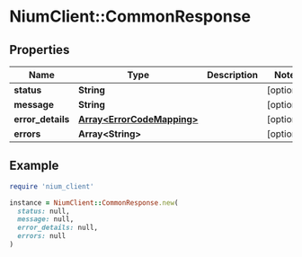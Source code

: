 # NiumClient::CommonResponse

## Properties

| Name | Type | Description | Notes |
| ---- | ---- | ----------- | ----- |
| **status** | **String** |  | [optional] |
| **message** | **String** |  | [optional] |
| **error_details** | [**Array&lt;ErrorCodeMapping&gt;**](ErrorCodeMapping.md) |  | [optional] |
| **errors** | **Array&lt;String&gt;** |  | [optional] |

## Example

```ruby
require 'nium_client'

instance = NiumClient::CommonResponse.new(
  status: null,
  message: null,
  error_details: null,
  errors: null
)
```

